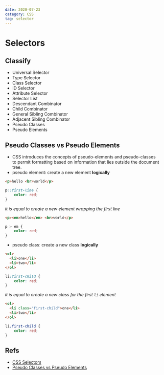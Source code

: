 ```yaml
---
date: 2020-07-23
category: CSS
tag: selector
---
```


# Selectors

## Classify

- Universal Selector
- Type Selector
- Class Selector
- ID Selector
- Attribute Selector
- Selector List
- Descendant Combinator
- Child Combinator
- General Sibling Combinator
- Adjacent Sibling Combinator
- Pseudo Classes
- Pseudo Elements

## Pseudo Classes vs Pseudo Elements

- CSS introduces the concepts of pseudo-elements and pseudo-classes to permit formatting based on information that lies outside the document tree.
- pseudo element: create a new element **logically**

```html
<p>hello <br>world</p>
```

```css
p::first-line {
	color: red;
}
```

_it is equal to create a new element wrapping the first line_

```html
<p><em>hello</em> <br>world</p>
```

```css
p > em {
	color: red;
}
```

- pseudo class: create a new class **logically**

```html
<ol>
  <li>one</li>
  <li>two</li>
</ol>
```

```css
li:first-child {
	color: red;
}
```

_it is equal to create a new class for the first `li` element_

```html
<ol>
  <li class="first-child">one</li>
  <li>two</li>
</ol>
```

```css
li.first-child {
	color: red;
}
```

## Refs

- [CSS Selectors](https://developer.mozilla.org/en-US/docs/Web/CSS/CSS_Selectors)
- [Pseudo Classes vs Pseudo Elements](https://swordair.com/origin-and-difference-between-css-pseudo-classes-and-pseudo-elements/)
